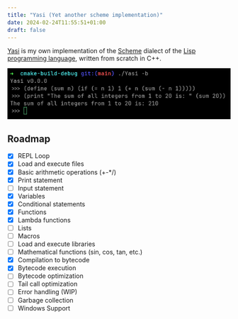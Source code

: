 ```yaml
---
title: "Yasi (Yet another scheme implementation)"
date: 2024-02-24T11:55:51+01:00
draft: false
---
```


[Yasi](https://github.com/mrunix00/Yasi) is my own implementation of the 
[Scheme](https://en.wikipedia.org/wiki/Scheme_(programming_language)) dialect of
the [Lisp programming language](https://en.wikipedia.org/wiki/Lisp_(programming_language)),
written from scratch in C++.

![Yasi](yasi-screenshot.png)

## Roadmap

- [x] REPL Loop
- [x] Load and execute files
- [x] Basic arithmetic operations (+-*/)
- [x] Print statement
- [ ] Input statement
- [x] Variables
- [x] Conditional statements
- [x] Functions
- [x] Lambda functions
- [ ] Lists
- [ ] Macros
- [ ] Load and execute libraries
- [ ] Mathematical functions (sin, cos, tan, etc.)
- [x] Compilation to bytecode
- [x] Bytecode execution
- [ ] Bytecode optimization
- [ ] Tail call optimization
- [ ] Error handling (WIP)
- [ ] Garbage collection
- [ ] Windows Support